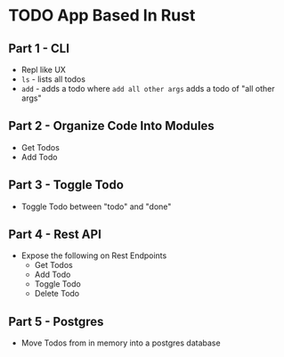 # TODO App Based In Rust

## Part 1 - CLI
* Repl like UX
* `ls` - lists all todos
* `add` - adds a todo where `add all other args` adds a todo of "all other args"

## Part 2 - Organize Code Into Modules
* Get Todos
* Add Todo

## Part 3 - Toggle Todo
* Toggle Todo between "todo" and "done"

## Part 4 - Rest API
* Expose the following on Rest Endpoints
  * Get Todos
  * Add Todo
  * Toggle Todo
  * Delete Todo

## Part 5 - Postgres
* Move Todos from in memory into a postgres database
